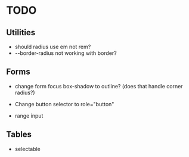 # TODO

## Utilities

* should radius use em not rem?
* --border-radius not working with border?

## Forms

* change form focus box-shadow to outline? (does that handle corner radius?)

* Change button selector to role="button"

* range input

## Tables

* selectable

